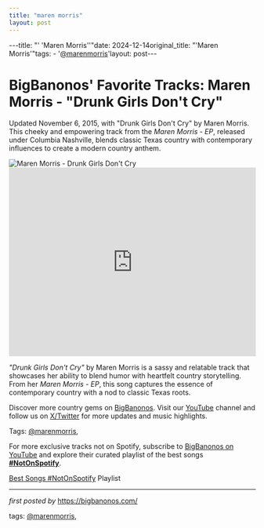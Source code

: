 ```yaml
---
title: "maren morris"
layout: post
---
```

---title: "' 'Maren Morris''"date: 2024-12-14original_title: "'Maren Morris'"tags:  - '[@marenmorris](/tags/marenmorris/)'layout: post---<!-- Post Title --><h1 >BigBanonos' Favorite Tracks: Maren Morris - "Drunk Girls Don't Cry"</h1> <!-- Introductory Text --><p >Updated November 6, 2015, with "Drunk Girls Don't Cry" by Maren Morris. This cheeky and empowering track from the <em>Maren Morris - EP</em>, released under Columbia Nashville, blends classic Texas country with contemporary influences to create a modern country anthem.</p> <!-- Featured Image --><div > <img src="https://i.ytimg.com/vi/ouWQ25O-Mcg/hq720.jpg?sqp=-oaymwEhCK4FEIIDSFryq4qpAxMIARUAAAAAGAElAADIQj0AgKJD&rs=AOn4CLBboXN9rSnKzZBIB2MgO7iDsVM_dA" alt="Maren Morris - Drunk Girls Don't Cry" /></div> <!-- YouTube Video Embed --><div > <iframe width="100%" height="385" src="https://www.youtube.com/embed/tVPwWF34u2U" title="Maren Morris - Drunk Girls Don't Cry (Official Audio)" frameborder="0" allow="accelerometer; autoplay; clipboard-write; encrypted-media; gyroscope; picture-in-picture; web-share" referrerpolicy="strict-origin-when-cross-origin" allowfullscreen></iframe></div> <!-- Song Information --><div > <p><em>"Drunk Girls Don't Cry"</em> by Maren Morris is a sassy and relatable track that showcases her ability to blend humor with heartfelt country storytelling. From her <em>Maren Morris - EP</em>, this song captures the essence of contemporary country with a nod to classic Texas roots.</p></div> <!-- Footer Links --><div > <p>Discover more country gems on <a href="https://bigbanonos.com/" target="_blank">BigBanonos</a>. Visit our <a href="https://www.youtube.com/[@BigBanonos](/tags/BigBanonos/)" target="_blank">YouTube</a> channel and follow us on <a href="https://x.com/bigbanonos" target="_blank">X/Twitter</a> for more updates and music highlights.</p></div> <!-- Tags --><p >Tags: [@marenmorris](/tags/marenmorris/),</p><!--Subscribe and Playlist Links--><div>    <p>For more exclusive tracks not on Spotify, subscribe to <a href="https://www.youtube.com/[@BigBanonos](/tags/BigBanonos/)" target="_blank">BigBanonos on YouTube</a> and explore their curated playlist of the best songs <strong>[#NotOnSpotify](/tags/NotOnSpotify/)</strong>.</p>    <p><a href="https://www.youtube.com/playlist?list=PLtuNtuTatqI0kFahUCbtbfenC_ET5O_tr" target="_blank">Best Songs [#NotOnSpotify](/tags/NotOnSpotify/) Playlist<br /></a></p></div><hr /><p><em>first posted by</em> <a href="https://bigbanonos.com/" rel="noopener" target="_new">https://bigbanonos.com/</a></p><p>tags: [@marenmorris](/tags/marenmorris/),</p>